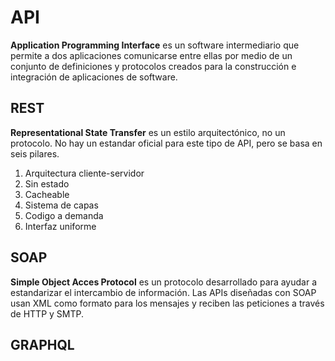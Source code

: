 # API

**Application Programming Interface** es un software intermediario que permite a dos aplicaciones
comunicarse entre ellas por medio de un conjunto de definiciones y protocolos creados para la
construcción e integración de aplicaciones de software.

## REST

**Representational State Transfer** es un estilo arquitectónico, no un protocolo. No hay un estandar
oficial para este tipo de API, pero se basa en seis pilares.

1. Arquitectura cliente-servidor
2. Sin estado
3. Cacheable
4. Sistema de capas
5. Codigo a demanda
6. Interfaz uniforme

## SOAP

**Simple Object Acces Protocol** es un protocolo desarrollado para ayudar a estandarizar el
intercambio de información. Las APIs diseñadas con SOAP usan XML como formato para los mensajes y
reciben las peticiones a través de HTTP y SMTP.

## GRAPHQL
